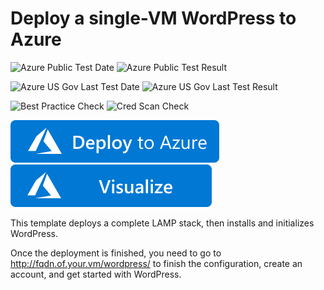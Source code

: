 # Deploy a single-VM WordPress to Azure

![Azure Public Test Date](https://azurequickstartsservice.blob.core.windows.net/badges/wordpress-single-vm-ubuntu/PublicLastTestDate.svg)
![Azure Public Test Result](https://azurequickstartsservice.blob.core.windows.net/badges/wordpress-single-vm-ubuntu/PublicDeployment.svg)

![Azure US Gov Last Test Date](https://azurequickstartsservice.blob.core.windows.net/badges/wordpress-single-vm-ubuntu/FairfaxLastTestDate.svg)
![Azure US Gov Last Test Result](https://azurequickstartsservice.blob.core.windows.net/badges/wordpress-single-vm-ubuntu/FairfaxDeployment.svg)

![Best Practice Check](https://azurequickstartsservice.blob.core.windows.net/badges/wordpress-single-vm-ubuntu/BestPracticeResult.svg)
![Cred Scan Check](https://azurequickstartsservice.blob.core.windows.net/badges/wordpress-single-vm-ubuntu/CredScanResult.svg)

[![Deploy To Azure](https://raw.githubusercontent.com/Azure/azure-quickstart-templates/master/1-CONTRIBUTION-GUIDE/images/deploytoazure.svg?sanitize=true)](https://portal.azure.com/#create/Microsoft.Template/uri/https%3A%2F%2Fraw.githubusercontent.com%2FAzure%2Fazure-quickstart-templates%2Fmaster%2Fwordpress-single-vm-ubuntu%2Fazuredeploy.json)
[![Visualize](https://raw.githubusercontent.com/Azure/azure-quickstart-templates/master/1-CONTRIBUTION-GUIDE/images/visualizebutton.svg?sanitize=true)](http://armviz.io/#/?load=https%3A%2F%2Fraw.githubusercontent.com%2FAzure%2Fazure-quickstart-templates%2Fmaster%2Fwordpress-single-vm-ubuntu%2Fazuredeploy.json)

This template deploys a complete LAMP stack, then installs and initializes
WordPress.

Once the deployment is finished, you need to go to
http://fqdn.of.your.vm/wordpress/ to finish the configuration, create an
account, and get started with WordPress.

